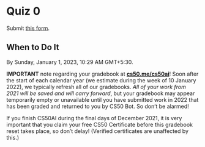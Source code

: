# Quiz 0

Submit [this form](https://forms.cs50.io/ed38e22f-84c1-4f15-baaf-237e003df31d).

## **When to Do It**

By Sunday, January 1, 2023, 10:29 AM GMT+5:30.

**IMPORTANT** note regarding your gradebook at **[cs50.me/cs50ai](https://cs50.me/cs50ai)**! Soon after the start of each calendar year (we estimate during the week of 10 January 2022), we typically refresh all of our gradebooks. *All of your work from 2021 will be saved and will carry forward*, but your gradebook may appear temporarily empty or unavailable until you have submitted work in 2022 that has been graded and returned to you by CS50 Bot. So don’t be alarmed!

If you finish CS50AI during the final days of December 2021, it is very important that you claim your free CS50 Certificate before this gradebook reset takes place, so don’t delay! (Verified certificates are unaffected by this.)